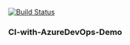 [![Build Status](https://dev.azure.com/karthisubbu333/azureclidemo/_apis/build/status/check/azureclidemo-Maven-CI?branchName=master)](https://dev.azure.com/karthisubbu333/azureclidemo/_build/latest?definitionId=72&branchName=master)
### CI-with-AzureDevOps-Demo
